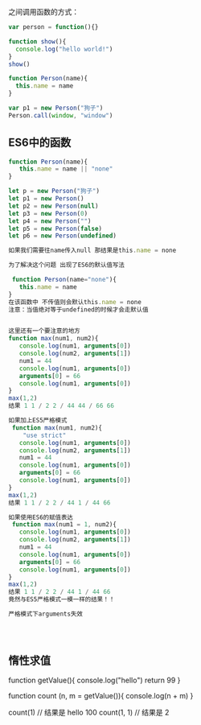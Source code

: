 
之间调用函数的方式：

```javascript
var person = function(){}

function show(){
  console.log("hello world!")
}
show()

function Person(name){
  this.name = name
}

var p1 = new Person("狗子")
Person.call(window, "window")
```

 ## ES6中的函数
 
 ```javascript
 function Person(name){
    this.name = name || "none"
 }
 
 let p = new Person("狗子")
 let p1 = new Person()
 let p2 = new Person(null)
 let p3 = new Person(0)
 let p4 = new Person("")
 let p5 = new Person(false)
 let p6 = new Person(undefined)
 
 如果我们需要往name传入null 那结果是this.name = none
 
 为了解决这个问题 出现了ES6的默认值写法
 
  function Person(name="none"){
    this.name = name
 }
 在该函数中 不传值则会默认this.name = none
 注意：当值绝对等于undefined的时候才会走默认值
 
 
 这里还有一个要注意的地方 
 function max(num1, num2){
    console.log(num1, arguments[0])
    console.log(num2, arguments[1])
    num1 = 44
    console.log(num1, arguments[0])
    arguments[0] = 66
    console.log(num1, arguments[0])
 }
 max(1,2)
 结果 1 1 / 2 2 / 44 44 / 66 66
 
 如果加上ES5严格模式
  function max(num1, num2){
     "use strict"
    console.log(num1, arguments[0])
    console.log(num2, arguments[1])
    num1 = 44
    console.log(num1, arguments[0])
    arguments[0] = 66
    console.log(num1, arguments[0])
 }
 max(1,2)
 结果 1 1 / 2 2 / 44 1 / 44 66
 
 如果使用ES6的赋值表达
  function max(num1 = 1, num2){ 
    console.log(num1, arguments[0])
    console.log(num2, arguments[1])
    num1 = 44
    console.log(num1, arguments[0])
    arguments[0] = 66
    console.log(num1, arguments[0])
 }
 max(1,2)
 结果 1 1 / 2 2 / 44 1 / 44 66
 竟然与ES5严格模式一模一样的结果！！
 
 严格模式下arguments失效
 
  
 ```
 #
 ## 惰性求值
 function getValue(){
    console.log("hello")
    return 99
 }
 
 function count (n, m = getValue()){
    console.log(n + m)
 }
 
 count(1) // 结果是 hello 100
 count(1, 1) // 结果是 2
 
 
